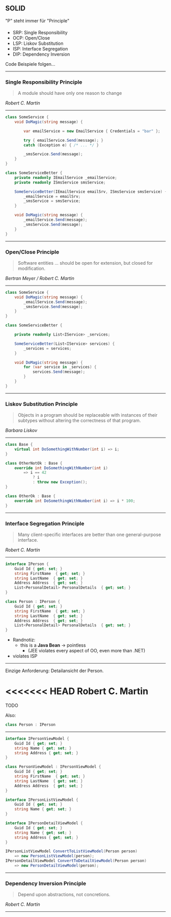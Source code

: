 ## SOLID

<div class="background-info" style="margin-bottom: 20px;">"P" steht immer für "Principle"</div>

- SRP: Single Responsibility <!-- .element: class="fragment" data-fragment-index="0" -->
- OCP: Open/Close <!-- .element: class="fragment" data-fragment-index="1" -->
- LSP: Liskov Substitution <!-- .element: class="fragment" data-fragment-index="2" -->
- ISP: Interface Segregation <!-- .element: class="fragment" data-fragment-index="3" -->
- DIP: Dependency Inversion <!-- .element: class="fragment" data-fragment-index="4" -->

Code Beispiele folgen...

---

### Single Responsibility Principle

> A module should have only one reason to change

<cite>Robert C. Martin</cite>

----

```csharp
class SomeService {
    void DoMagic(string message) {

        var emailService = new EmailService { Credentials = "bar" };

        try { emailService.Send(message); } 
        catch (Exception e) { /* ... */ }

        _smsService.Send(message);
    }
}
```

```csharp
class SomeServiceBetter {
    private readonly IEmailService _emailService;
    private readonly ISmsService smsService;

    SomeServiceBetter(IEmailService emailSrv, ISmsService smsService) {
        _emailService = emailSrv;
        _smsService = smsService;
    }

    void DoMagic(string message) {
        _emailService.Send(message);
        _smsService.Send(message);
    }
}
```

---

### Open/Close Principle

> Software entities ... should be open for extension, but closed for modification.

<cite>Bertran Meyer / Robert C. Martin</cite>

----

```csharp
class SomeService {
    void DoMagic(string message) {
        _emailService.Send(message);
        _smsService.Send(message);
    }
}
```

```csharp
class SomeServiceBetter {

    private readonly List<IService> _services;

    SomeServiceBetter(List<IService> services) {
        _services = services;
    }

    void DoMagic(string message) {
        for (var service in _services) {
            services.Send(message);
        }
    }
}
```

---

### Liskov Substitution Principle

> Objects in a program should be replaceable with instances of their subtypes without altering the correctness of that program.

<cite>Barbara Liskov</cite>

----

```csharp
class Base {
    virtual int DoSomethingWithNumber(int i) => i;
}

class OtherNotOk : Base {
    override int DoSomethingWithNumber(int i) 
        => i == 42
            ? i
            : throw new Exception();
}

class OtherOk : Base {
    override int DoSomethingWithNumber(int i) => i * 100;
}
```

---

### Interface Segregation Principle

> Many client-specific interfaces are better than one general-purpose interface.

<cite>Robert C. Martin</cite>

----

```csharp
interface IPerson {
    Guid Id { get; set; }
    string FirstName  { get; set; }
    string LastName  { get; set; }
    Address Address  { get; set; }
    List<PersonalDetail> PersonalDetails  { get; set; }
}

class Person : IPerson {
    Guid Id { get; set; }
    string FirstName  { get; set; }
    string LastName  { get; set; }
    Address Address  { get; set; }
    List<PersonalDetail> PersonalDetails  { get; set; }
}
```

- Randnotiz: <!-- .element: class="fragment" data-fragment-index="1" -->
  - this is a **Java Bean** -> pointless <!-- .element: class="fragment" data-fragment-index="1" -->
    - (JEE violates   every aspect of OO, even more than .NET) <!-- .element: class="fragment" data-fragment-index="1" -->
- violates ISP <!-- .element: class="fragment" data-fragment-index="1" -->

----

Einzige Anforderung: Detailansicht der Person.

<<<<<<< HEAD
Robert C. Martin
=======
TODO

Also:

```csharp
class Person : IPerson
```

----

```csharp
interface IPersonViewModel {
    Guid Id { get; set; }
    string Name { get; set; }
    string Address { get; set; }
}

class PersonViewModel : IPersonViewModel {
    Guid Id { get; set; }
    string FirstName  { get; set; }
    string LastName  { get; set; }
    Address Address  { get; set; }
}

interface IPersonListViewModel {
    Guid Id { get; set; }
    string Name { get; set; }
}

interface IPersonDetailViewModel {
    Guid Id { get; set; }
    string Name { get; set; }
    string Address { get; set; }
}
```

```csharp
IPersonListViewModel ConvertToListViewModel(Person person) 
    => new PersonListViewModel(person);
IPersonDetailViewModel ConvertToDetailViewModel(Person person) 
    => new PersonDetailViewModel(person);
```

---

### Dependency Inversion Principle

> Depend upon abstractions, not concretions.

<cite>Robert C. Martin</cite>

 ----

 ```csharp

 ```
